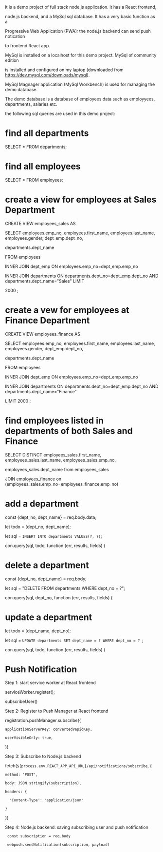 it is a demo project of full stack node.js application. It has a React frontend, 

node.js backend, and a MySql sql database. It has a very basic function as a 

Progressive Web Application (PWA): the node.js backend can send push notication 

to frontend React app.

MySql is installed on a localhost for this demo project. MySql of community edition 

is installed and configured on my laptop (downloaded from https://dev.mysql.com/downloads/mysql).

MySql Magnager application (MySql Workbench) is used for managing the demo database.

The demo database is a database of employees data such as employyees, departments, salaries etc.

the following sql queries are used in this demo project:

# find all departments

SELECT * FROM departments;

# find all employees

SELECT * FROM employees;

# create a view for employees at Sales Department 

CREATE VIEW employees_sales AS

SELECT employees.emp_no, employees.first_name, employees.last_name, employees.gender, dept_emp.dept_no, 

departments.dept_name

FROM employees

INNER JOIN dept_emp ON  employees.emp_no=dept_emp.emp_no

INNER JOIN departments ON departments.dept_no=dept_emp.dept_no AND departments.dept_name="Sales" LIMIT 

2000 ;

# create  a vew for employees at Finance Department 

CREATE VIEW employees_finance AS

SELECT employees.emp_no, employees.first_name, employees.last_name, employees.gender, dept_emp.dept_no, 

departments.dept_name

FROM employees

INNER JOIN dept_emp ON  employees.emp_no=dept_emp.emp_no

INNER JOIN departments ON departments.dept_no=dept_emp.dept_no AND departments.dept_name="Finance" 

LIMIT 2000 ;

# find employees listed in departments of both Sales and Finance

SELECT DISTINCT employees_sales.first_name, employees_sales.last_name, employees_sales.emp_no, 

employees_sales.dept_name from employees_sales

JOIN employees_finance  on (employees_sales.emp_no=employees_finance.emp_no)

# add a department

const {dept_no, dept_name} = req.body.data;

let todo = [dept_no, dept_name];

let sql = `INSERT INTO departments VALUES(?, ?)`;

con.query(sql, todo, function (err, results, fields) {


# delete a department

const {dept_no, dept_name} = req.body;

let sql = "DELETE FROM departments WHERE dept_no = ?";

con.query(sql, dept_no, function (err, results, fields) {

# update a department

let todo = [dept_name, dept_no];

let sql = `UPDATE departments SET dept_name = ? WHERE dept_no = ? `;

con.query(sql, todo, function (err, results, fields) {


# Push Notification

Step 1: start service worker at React frontend 

serviceWorker.register();

subscribeUser()

Step 2:  Register to Push Manager at React frontend 

registration.pushManager.subscribe({

    applicationServerKey: convertedVapidKey,

    userVisibleOnly: true,

})

Step 3: Subscribe to Node.js backend 

fetch(`${process.env.REACT_APP_API_URL}/api/notifications/subscribe`, {

    method: 'POST',

    body: JSON.stringify(subscription),

    headers: {

      'Content-Type': 'application/json'

    }
    
  })

Step 4: Node.js backend: saving subscribing user and push notification  

     const subscription = req.body

     webpush.sendNotification(subscription, payload)



